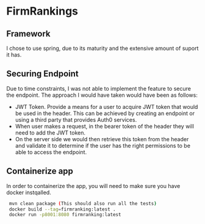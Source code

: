 # FirmRankings
## Framework
I chose to use spring, due to its maturity and the extensive amount of suport it has.

## Securing Endpoint

Due to time constraints, I was not able to implement the feature to secure the endpoint.
The approach I would have taken would have been as follows:
- JWT Token.
  Provide a means for a user to acquire JWT token that would be used in the header.
  This can be achieved by creating an endpoint or using a third party that provides Auth0 services.
- When user makes a request, in the bearer token of the header they will need to add the JWT token.
- On the server side we would then retrieve this token from the header and validate it to determine
  if the user has the right permissions to be able to access the endpoint.

## Containerize app
In order to containerize the app, you will need to make sure you have docker instqalled.
```sh
 mvn clean package (This should also run all the tests)
 docker build --tag=firmranking:latest .
 docker run -p8001:8080 firmranking:latest
```